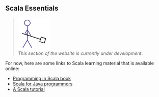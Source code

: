 ## Scala Essentials

> <img src="man-at-work.png"/> <br/> *This section of the website is currently under development*.

For now, here are some links to Scala learning material that is available online:

* [Programming in Scala book](https://www.artima.com/pins1ed/)
* [Scala for Java programmers](https://docs.scala-lang.org/tutorials/scala-for-java-programmers.html)
* [A Scala tutorial](https://docs.scala-lang.org/tutorials/)

